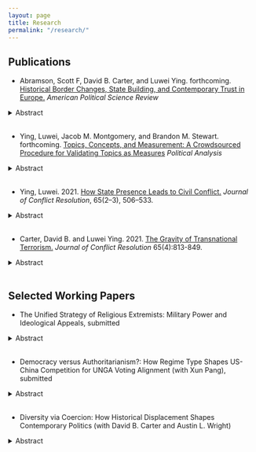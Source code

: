 ```yaml
---
layout: page
title: Research
permalink: "/research/"
---
```


## Publications
* Abramson, Scott F, David B. Carter, and Luwei Ying. forthcoming. <a href="http://ow.ly/pmZe50Iczcj">Historical Border Changes, State Building, and Contemporary Trust in Europe.</a> <i>American Political Science Review</i>
<details><summary>Abstract</summary>
<p>
Political borders profoundly influence outcomes central to international politics. Accordingly, a growing literature shows that historical boundaries affect important macro-outcomes such as patterns of interstate disputes and trade. To explain these findings, existing theories posit that borders have persistent effects on individual-level behavior, but the literature lacks empirical evidence of such effects. Combining spatial data on centuries of border changes in Europe with a wide range of contemporary survey evidence, we show that historical border changes have persistent effects on two of the most politically significant aspects of behavior: individuals’ political and social trust. We demonstrate that in areas where borders frequently changed, individuals are, on average, less trusting of others as well as their governments. We argue that this occurs because border changes disrupt historical state-building processes and limit the formation of interpersonal social networks, which leads to lower levels of trust.
</p>
</details><br />

* Ying, Luwei, Jacob M. Montgomery, and Brandon M. Stewart. forthcoming. <a href="https://www.cambridge.org/core/journals/political-analysis/article/abs/topics-concepts-and-measurement-a-crowdsourced-procedure-for-validating-topics-as-measures/F28DC93AFD4C8DE63CC235BC6D684257?utm_source=hootsuite&utm_medium=twitter&utm_campaign=PAN_Sep21">Topics, Concepts, and Measurement: A Crowdsourced Procedure for Validating Topics as Measures</a> <i>Political Analysis</i>
<details><summary>Abstract</summary>
<p>
Topic models, as developed in computer science, are effective tools for exploring andsummarizing large document collections. When applied in social science research, how-ever, they are commonly used for measurement, a task that requires careful validationto ensure that the model outputs actually capture the desired concept of interest. Inthis paper, we review current practices for topic validation in the field and show thatextensive model validation is increasingly rare, or at least not systematically reported.To supplement current practices, we refine an existing crowd-sourcing method for validating topic quality (Chang et al., 2009) and go on to create new procedures forvalidating conceptual labels provided by the researcher. We illustrate our method withan analysis of Facebook posts by U.S. Senators and provide software and guidance forresearchers wishing to validate their own topic models. While tailored,  case-specificvalidation exercises will always be best, we aim to improve standard practices by providing general-purpose tools to validate topics as measures
</p>
</details><br />

* Ying, Luwei. 2021. <a href="https://journals.sagepub.com/doi/full/10.1177/0022002720957063?casa_token=kfz-mJJwKWcAAAAA%3A-xRUGfJDKm8-Yv_c0GRJma7E6v0PiI4AINnLUMR6F03GR9xNwwRyeBzhtLgGpTUHKdKyo9r6f8r3">How State Presence Leads to Civil Conflict.</a> <i>Journal of Conflict Resolution</i>, 65(2–3), 506–533.
<details><summary>Abstract</summary>
<p>
Political scientists and policy-makers have long argued that state weakness leads to civil confl ict while enhancing state power helps prevent violence. Why, then, has increased state capacity worldwide recently coincided with more civil conflicts? This study argues that enhanced state presence at the sub-national level -- a symptom of growing state capacity -- may induce violent resistance from the established non-state powers such as local leaders and communities in the short term. Empirically, I conduct two analyses, one at the province level and the other at the ethnic group level. To measure state presence, I use accuracy of census data in the first analysis and global ground transportation data in the second analysis. Results demonstrate that increased state presence triggers civil conflict, particularly in the first five years of such increasing state presence, and this effect is stronger in remote and ethnically heterogeneous regions. Evidence also suggests that ethnic groups settled in peripheral regions are prominent resisters to state penetration. This paper thus expands prior understanding of the role of state power in civil conflicts.
</p>
</details><br />

* Carter, David B. and Luwei Ying. 2021. <a href="https://journals.sagepub.com/doi/full/10.1177/0022002720967444?casa_token=6AtnpSzs3LcAAAAA%3AM7lba8sJ36FANLPKHnKfdGBRCvRpXWZceGHQG-O6aXWf_K7C3Hxnn7u0ttc9hGooegtsFfqlKwcW">The Gravity of Transnational Terrorism.</a> <i>Journal of Conflict Resolution</i> 65(4):813-849.
<details><summary>Abstract</summary>
<p>
Transnational terrorism is an inherently international phenomenon as it involves attacks where the perpetrators are from a different country than the victims. Accordingly, a growing literature explains patterns in transnational attacks with a focus on international variables, for example, the presence of a border wall or alliance patterns. Despite the importance of the topic, no common empirical framework with theoretical basis has emerged to analyze the flows of transnational attacks. We propose that recent versions of the structural gravity model of transnational flows, long the workhorse model in trade economics, can be modified to provide a theoretically motivated model of the flows of transnational terrorist attacks among countries. The gravity model provides several empirical advantages for the study of international variables and transnational terrorism, for example, recent specifications allow the researcher to estimate count models that condition out all time-varying country-level confounders with fixed effects. This facilitates sidestepping the typical problem that any international variables associated with transnational flows are often correlated with omitted or imprecisely measured domestic factors, which draws their estimates into question. Moreover, we demonstrate that the structural gravity model does a much better job in predicting outcomes, particularly when multiple attacks flow across borders.
</p>
</details><br />

<!-- +## Invited to Revise and Resubmit or Under Review+ -->
<!-- +## Under Review+ -->


## Selected Working Papers

* The Unified Strategy of Religious Extremists: Military Power and Ideological Appeals, submitted
<details><summary>Abstract</summary>
<p>
Religious extremism is the dominant ideology among contemporary violent non-state actors. However, we know little about religious extremists' strategy in making ideological appeals. This paper studies jihadi groups' ideology as reflected in propaganda and shows that these groups shift on a "religious vs. secular"  spectrum according to the wax and wane of their military power. Weaker groups must prioritize their core fanatic believers and foreground a more radical religious ideal, while stronger groups seek broader support from more moderate individuals and thus pitch themselves more secularly. I illustrate this dynamic with an original database of 84 magazines published regularly by 38 jihadi groups from 1984 to 2019. Further, I leverage approximately 6 million tweets from 21 thousand ISIS-related accounts in 2015 to examine the jihadists' mobilization efforts regarding different audiences. Overall, in sharp contrast to the prevailing view that radical jihadi ideology and violence are bound together, I demonstrate that groups rhetorically emphasize religion when they carry out fewer attacks.
</p>
</details><br />

* Democracy versus Authoritarianism?: How Regime Type Shapes US-China Competition for UNGA Voting Alignment (with Xun Pang), submitted
<details><summary>Abstract</summary>
<p>
The foreign policy division between democratic and authoritarian countries is one of the most studied cleavages in international politics, and the current discussion centers on whether the great power competition between the United States and China divides the world along regime lines. This paper focuses on the US-China competition in forming voting alignments in the United Nations General Assembly and disentangles the effects of regime type on actions, preferences, and strategic calculations of the rival powers and developing countries. We develop a formal model to theorize the competition and convert the game into a Bayesian statistical estimator. Empirical evidence suggests that the US-China competition increases the democracy/authoritarianism voting cleavage. States' regime-oriented voting or vote-buying choices, however, are not driven by their sincere preferences but by differential strategies shaped by regime type. These findings shed light on the nature of the US-China competition and its implications for the world order.
</p>
</details><br />

* Diversity via Coercion: How Historical Displacement Shapes Contemporary Politics (with David B. Carter and Austin L. Wright)
<details><summary>Abstract</summary>
<p>
Coercive mass-scale population relocation is a prominent historical feature of state-building. Regimes move racial, ethnic, or linguistic groups through various means but the most common political dynamic underlying displacement is intent: consolidation of political control. We evaluate the long-run consequences of mass-scale displacement leveraging a historical episode in Afghanistan: the relocation of Pashtun communities during the rule of Emir Abd-al Rahman. This relocation effort was intended to extend the political authority of the Pashtun majority in areas of ethnic diversity in the north. Using historical records, we reconstruct the map of relocated tribes and leverage novel, microlevel survey data on more than 80,000 subjects to study how contemporary attitudes towards the central government, the Taliban, and identity salience differ across co-ethnic communities separated by the Emir's state-building effort more than a century ago. Contrary to prior work, we find that relocated Pashtuns are more critical of the central government <i>and</i> the Taliban yet are more likely to identify as Afghans (relative their ethnic or tribal affiliation). These results survive a battery of robustness checks and clarify the long-run political consequences of mass-scale resettlement in a highly relevant political context. 
</p>
</details><br />
